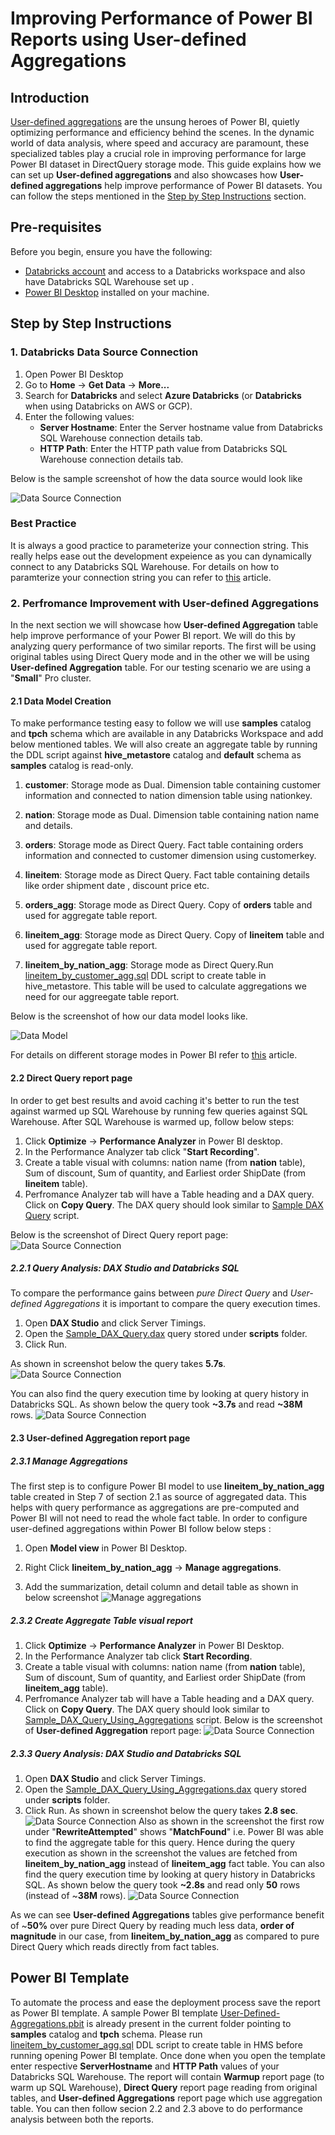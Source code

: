 # Improving Performance of Power BI Reports using User-defined Aggregations
 
## Introduction
[User-defined aggregations](https://learn.microsoft.com/en-us/power-bi/transform-model/aggregations-advanced) are the unsung heroes of Power BI, quietly optimizing performance and efficiency behind the scenes. In the dynamic world of data analysis, where speed and accuracy are paramount, these specialized tables play a crucial role in improving performance for large Power BI dataset in DirectQuery storage mode. This guide explains how we can set up **User-defined aggregations** and also showcases how **User-defined aggregations** help improve performance of Power BI datasets. You can follow the steps mentioned in the [Step by Step Instructions](#step-by-step-instructions) section.

## Pre-requisites

Before you begin, ensure you have the following:

- [Databricks account](https://databricks.com/) and access to a Databricks workspace and also have Databricks SQL Warehouse set up .
- [Power BI Desktop](https://powerbi.microsoft.com/desktop/) installed on your machine.


## Step by Step Instructions

### 1. Databricks Data Source Connection 

1. Open Power BI Desktop
2. Go to **Home** -> **Get Data** -> **More...**
3. Search for **Databricks** and select **Azure Databricks** (or **Databricks** when using Databricks on AWS or GCP).
4. Enter the following values:
   - **Server Hostname**: Enter the Server hostname value from Databricks SQL Warehouse connection details tab.
   - **HTTP Path**: Enter the HTTP path value  from Databricks SQL Warehouse connection details tab.

Below is the sample screenshot of how the data source would look like

![Data Source Connection](./images/DataSourceConnection.png)


### Best Practice 
It is always a good practice to parameterize your connection string. This really helps ease out the development expeience as you can dynamically connect to any Databricks SQL Warehouse. For details on how to paramterize your connection string you can refer to [this](/01.%20Connecting%20Power%20BI%20to%20Databricks%20SQL%20using%20Parameters) article.

### 2. Perfromance Improvement with User-defined Aggregations
In the next section we will showcase how **User-defined Aggregation** table help improve performance of your Power BI report. We will do this by analyzing query performance of two similar reports. The first will be using original tables using Direct Query mode and in the other we will be using **User-defined Aggregation** table. For our testing scenario we are using a "**Small**" Pro cluster.

#### 2.1 Data Model Creation
To make performance testing easy to follow we will use **samples** catalog and **tpch** schema which are available in any Databricks Workspace and add below mentioned tables. We will also create an aggregate table by running the DDL script against **hive_metastore** catalog and **default** schema as **samples** catalog is read-only.

1. **customer**: Storage mode as Dual. Dimension table containing customer information and connected to nation dimension table using nationkey.

2. **nation**: Storage mode as Dual. Dimension table containing nation name and details.

3. **orders**: Storage mode as Direct Query. Fact table containing orders information and connected to customer dimension using customerkey.

4. **lineitem**: Storage mode as Direct Query. Fact table containing details like order shipment date , discount price etc. 

5. **orders_agg**: Storage mode as Direct Query. Copy of **orders** table and used for aggregate table report.

6. **lineitem_agg**: Storage mode as Direct Query. Copy of **lineitem** table and used for aggregate table report.

7. **lineitem_by_nation_agg**: Storage mode as Direct Query.Run
[lineitem_by_customer_agg.sql](./scripts/lineitem_by_customer_agg.sql) DDL script to create table in hive_metastore. This table will be used to calculate aggregations we need for our aggreegate table report. 

Below is the screenshot of how our data model looks like.

![Data Model](./images/DataModel.PNG)

For details on different storage modes in Power BI  refer to [this](/02.%20DirectQuery-Dual-Import) article.

#### 2.2 Direct Query report page 
In order to get best results and avoid caching it's better to run the test against warmed up SQL Warehouse by running few queries against SQL Warehouse. After SQL Warehouse is warmed up, follow below steps:
1. Click **Optimize** -> **Performance Analyzer** in Power BI desktop.
2. In the Performance Analyzer tab click "**Start Recording**".
3. Create a table visual with columns: nation name (from **nation** table), Sum of discount, Sum of quantity, and Earliest order ShipDate (from **lineitem** table).
4. Perfromance Analyzer tab will have a Table heading and a DAX query. Click on **Copy Query**. The DAX query should look similar to [Sample DAX Query](./scripts/Sample_DAX_Query.dax) script.

Below is the screenshot of Direct Query report page: 
![Data Source Connection](./images/DirectQueryReport.png)

##### 2.2.1 Query Analysis: DAX Studio and Databricks SQL
To compare the performance gains between *pure Direct Query* and *User-defined Aggregations* it is important to compare the query execution times.
1. Open **DAX Studio** and click Server Timings.
2. Open the [Sample_DAX_Query.dax](./scripts/Sample_DAX_Query.dax) query stored under **scripts** folder.
3. Click Run.

As shown in screenshot below the query takes **5.7s**. ![Data Source Connection](./images/DirectQueryDAXStudio.png)

You can also find the query execution time by looking at query history in Databricks SQL. As shown below the query took **~3.7s** and read **~38M** rows. 
![Data Source Connection](./images/DirectQueryExecutionQueryHistory.png)

#### 2.3 User-defined Aggregation report page
##### 2.3.1 Manage Aggregations 
The first step is to configure Power BI model to use **lineitem_by_nation_agg** table created in Step 7 of section 2.1 as source of aggregated data. This helps with query performance as aggregations are pre-computed and Power BI will not need to read the whole fact table. In order to configure user-defined aggregations within Power BI follow below steps :

1. Open **Model view** in Power BI Desktop.

2. Right Click **lineitem_by_nation_agg** -> **Manage aggregations**.

3. Add the summarization, detail column and detail table as shown in below screenshot
![Manage aggregations](./images/ManageAggregations.png)

##### 2.3.2 Create Aggregate Table visual report
1. Click **Optimize** -> **Performance Analyzer** in Power BI Desktop.
2. In the Performance Analyzer tab click **Start Recording**.
3. Create a table visual with columns: nation name (from **nation** table), Sum of discount, Sum of quantity, and Earliest order ShipDate (from **lineitem_agg** table).
4. Perfromance Analyzer tab will have a Table heading and a DAX query. Click on **Copy Query**. The DAX query should look similar to [Sample_DAX_Query_Using_Aggregations](./scripts/Sample_DAX_Query_Using_Aggregations.dax) script.
Below is the screenshot of **User-defined Aggregation** report page: 
![Data Source Connection](./images/AggTableReport.png)

##### 2.3.3 Query Analysis: DAX Studio and Databricks SQL 
1. Open **DAX Studio** and click Server Timings.
2. Open the [Sample_DAX_Query_Using_Aggregations.dax](./scripts/Sample_DAX_Query_Using_Aggregations.dax) query stored under **scripts** folder.
3. Click Run.
As shown in screenshot below the query takes **2.8 sec**.
![Data Source Connection](./images/AggTableDAXStudio.png) Also as shown in the screenshot the first row under "**RewriteAttempted**" shows "**MatchFound**" i.e. Power BI was able to find the aggregate table for this query. Hence during the query execution as shown in the screenshot the values are fetched from **lineitem_by_nation_agg** instead of **lineitem_agg** fact table.
You can also find the query execution time by looking at query history in Databricks SQL. As shown below the query took **~2.8s** and read only **50** rows (instead of ~**38M** rows). 
![Data Source Connection](./images/AggTableExecutionQueryHistory.png)

As we can see **User-defined Aggregations** tables give performance benefit of ~**50%** over pure Direct Query by reading much less data, **order of magnitude** in our case, from **lineitem_by_nation_agg** as compared to pure Direct Query which reads directly from fact tables.

## Power BI Template 

To automate the process and ease the deployment process save the report as Power BI template. A sample Power BI template [User-Defined-Aggregations.pbit](./User-Defined-Aggregations.pbit) is already present in the current folder pointing to  **samples** catalog and **tpch** schema. Please run [lineitem_by_customer_agg.sql](./scripts/lineitem_by_customer_agg.sql) DDL script to create table in HMS before running opening Power BI template. Once done when you open the template enter respective **ServerHostname** and **HTTP Path** values of your Databricks SQL Warehouse. The report will contain **Warmup** report page (to warm up SQL Warehouse), **Direct Query** report page reading from original tables, and **User-defined Aggregations** report page which use aggregation table. You can then follow secion 2.2 and 2.3 above to do performance analysis between both the reports. 
